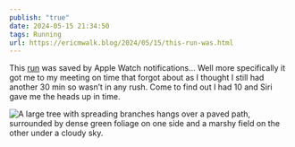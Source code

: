 ```yaml
---
publish: "true"
date: 2024-05-15 21:34:50
tags: Running
url: https://ericmwalk.blog/2024/05/15/this-run-was.html
---
```


This [run](https://strava.com/activities/11418269667) was saved by Apple Watch notifications... Well more specifically it got me to my meeting on time that forgot about as I thought I still had another 30 min so wasn’t in any rush. Come to find out I had 10 and Siri gave me the heads up in time.

![A large tree with spreading branches hangs over a paved path, surrounded by dense green foliage on one side and a marshy field on the other under a cloudy sky.](https://ericmwalk.blog/uploads/2024/img-8988.jpeg)